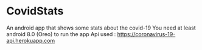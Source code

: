 # CovidStats
An android app that shows some stats about the covid-19
You need at least android 8.0 (Oreo) to run the app
Api used :  https://coronavirus-19-api.herokuapp.com
